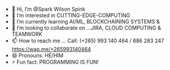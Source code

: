 - 👋 Hi, I’m @Spark Wilson Spink
- 👀 I’m interested in CUTTING-EDGE-COMPUTING
- 🌱 I’m currently learning AI/ML, BLOCKCHAINING SYSTEMS &
- 💞️ I’m looking to collaborate on ...JIRA, CLOUD COMPUTING & TEAMWORK
- 📫 How to reach me ... Call: (+265) 993 140 464 / 886 283 247 https://wap.me/+265993140464
- 😄 Pronouns: HE/HIM
- ⚡ Fun fact: PROGRAMMING IS FUN!

<!---
Stark-Expo-Tech-Exchange/Stark-Expo-Tech-Exchange is a ✨ special ✨ repository because its `README.md` (this file) appears on your GitHub profile.
You can click the Preview link to take a look at your changes.
--->
